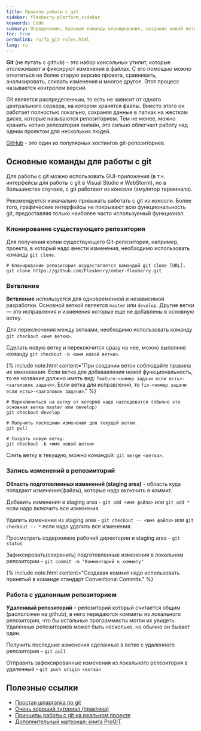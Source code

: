 ```yaml
---
title: Правила работы с git
sidebar: flexberry-platform_sidebar
keywords: Code
summary: Определения, базовые команды клонирования, создания новой ветви, внесения изменений, удаления репозитория
toc: true
permalink: ru/fp_git-rules.html
lang: ru
---
```


**Git** (не путать с github) - это набор консольных утилит, которые отслеживают и фиксируют изменения в файлах. С его помощью можно откатиться на более старую версию проекта, сравнивать, анализировать, сливать изменения и многое другое. Этот процесс называется контролем версий.

Git является распределенным, то есть не зависит от одного центрального сервера, на котором хранятся файлы. Вместо этого он работает полностью локально, сохраняя данные в папках на жестком диске, которые называются репозиторием. Тем не менее, можно хранить копию репозитория онлайн, это сильно облегчает работу над одним проектом для нескольких людей.

[GitHub](https://github.com/) - это один из популярных хостингов git-репозиториев.

## Основные команды для работы с git

Для работы с git можно использовать GUI-приложения (в т.ч. интерфейсы для работы с git в Visual Studio и WebStorm), но в большинстве случаев, с git работают из консоли (эмулятор терминала).

Рекомендуется изначально привыкать работать с git из консоли. Более того, графические интерфейсы не покрывают всю функциональность git, предоставляя только наиболее часто используемый функционал.

### Клонирование существующего репозитория

Для получения копии существующего Git-репозитория, например, проекта, в который надо внести изменения, необходимо использовать команду `git clone`.

```git
# Клонирование репозитория осуществляется командой git clone [URL].
git clone https://github.com/Flexberry/ember-flexberry.git
```

### Ветвление

**Ветвление** используется для одновременной и независимой разработки. Основной веткой является `master` или `develop`. Другие ветки — это исправления и изменения которые еще не добавлены в основную ветку.

Для переключения между ветками, необходимо использовать команду `git checkout <имя ветки>`.

Сделать новую ветку и переключится сразу на нее, можно выполнив команду `git checkout -b <имя новой ветки>`.

{% include note.html content="При создании веток соблюдайте правила их именования. Если ветка для добававления новой функциональность, то ее название должно иметь вид: `feature-<номер задачи если есть>-<заголовок задачи>`. Если ветка для исправлений, то `fix-<номер задачи если есть>-<заголовок задачи>`." %}

```git
# Переключиться на ветку от которой надо наследоватся (обычно это основная ветка master или develop)
git checkout develop

# Получить последнии изменения для текущей ветки.
git pull

# Создать новую ветку.
git checkout -b <имя новой ветки>
```

Слить ветку в текущую, можно командой: `git merge <ветка>`.

### Запись изменений в репозииторий

**Область подготовленных изменений (staging area)** - область куда попадают изменения(файлы), которые надо включить в коммит.

Добавить изменения в staging area - `git add <имя файла>` или `git add *` если надо включить все изменения.

Удалить изменения из staging area - `git checkout -- <имя файла>` или `git checkout -- *` если надо удалить все изменения.

Просмотреть содержимое рабочей директории и staging area - `git status`

Зафиксировать(сохранить) подготовленные изменения в локальном репозитории - `git commit -m "Комментарий к коммиту"`

{% include note.html content="Создавая коммит надо использовать принятый в команде стандарт Conventional Commits." %}

### Работа с удаленным репозиторием

**Удаленный репозиторий** – репозиторий который считается общим (расположен на github), в него передаются коммиты из локального репозитория, что бы остальные программисты могли их увидеть. Удаленных репозиториев может быть несколько, но обычно он бывает один.

Получить последние изменения сделанные в ветке с удаленного репозитория - `git pull`

Отправить зафексированные изменения из локального репозитория в удаленный - `git push origin <ветка>`

## Полезные ссылки

* [Простая шпаргалка по git](http://rogerdudler.github.io/git-guide/index.ru.html)
* [Очень хороший туториал (практика)](https://try.github.io)
* [Принципы работы с git на реальном проекте](http://habrahabr.ru/post/106912/)
* [Дополнительный материал: книга ProGIT](https://git-scm.com/book/ru/v2)
